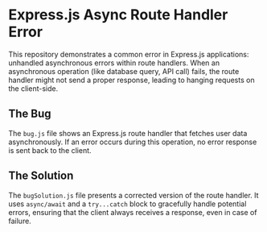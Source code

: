 # Express.js Async Route Handler Error

This repository demonstrates a common error in Express.js applications: unhandled asynchronous errors within route handlers.  When an asynchronous operation (like database query, API call) fails, the route handler might not send a proper response, leading to hanging requests on the client-side.

## The Bug

The `bug.js` file shows an Express.js route handler that fetches user data asynchronously. If an error occurs during this operation, no error response is sent back to the client.

## The Solution

The `bugSolution.js` file presents a corrected version of the route handler.  It uses `async/await` and a `try...catch` block to gracefully handle potential errors, ensuring that the client always receives a response, even in case of failure.